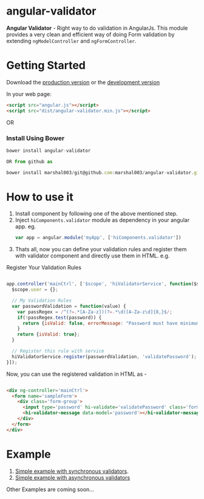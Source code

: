 # angular-validator

**Angular Validator** - Right way to do validation in AngularJs. This module provides a very clean and efficient way of doing Form validation by extending `ngModelController` and `ngFormController`.

# Getting Started

Download the [production version][min] or the [development version][max]

[min]: https://raw.githubusercontent.com.com/marshal003/angular-validator/master/dist/angular-validator.min.js

[max]: https://raw.githubusercontent.com.com/marshal003/angular-validator/master/dist/angular-validator.js

In your web page:

```html
<script src="angular.js"></script>
<script src="dist/angular-validator.min.js"></script>
```

OR

### Install Using Bower

```js
bower install angular-validator

OR from github as

bower install marshal003/git@github.com:marshal003/angular-validator.git
```

# How to use it

1. Install component by following one of the above mentioned step.
2. Inject `hiComponents.validator` module as dependency in your angular app. eg.
   ```js
   var app = angular.module('myApp', ['hiComponents.validator'])
   ```
3. Thats all, now you can define your validation rules and register them with validator component and directly use them in HTML. e.g.

  Register Your Validation Rules
  ```js

  app.controller('mainCtrl', ['$scope', 'hiValidatorService', function($scope, hiValidatorService){
    $scope.user = {};

    // My Validation Rules
    var passwordValidation = function(value) {
      var passRegex = /^(?=.*[A-Za-z])(?=.*\d)[A-Za-z\d]{8,}$/;
      if(!passRegex.test(password)) {
        return {isValid: false, errorMessage: "Password must have minimum 8 characters with at least 1 alphabet & 1 numeric"};
      }
      return {isValid: true};
    }

    // Register this rule with service
    hiValidatorService.register(passwordValidation, 'validatePassword');
  }]);
  ```
  Now, you can use the registered validation in HTML as -
  ```html

  <div ng-controller='mainCtrl'>
    <form name='sampleForm'>
      <div class='form-group'>
        <input type='password' hi-validate='validatePassword' class='form-control' ng-model='user.pasword'>
        <hi-validator-message data-model='password'></hi-validator-message>
      </div>
    </form>
  </div>
  ```

# Example

1. [Simple example with synchronous validators](http://codepen.io/marshal003/pen/rxBemN).
2. [Simple example with asynchronous validators](http://codepen.io/marshal003/pen/GoKZwG?editors=101)

Other Examples are coming soon...
